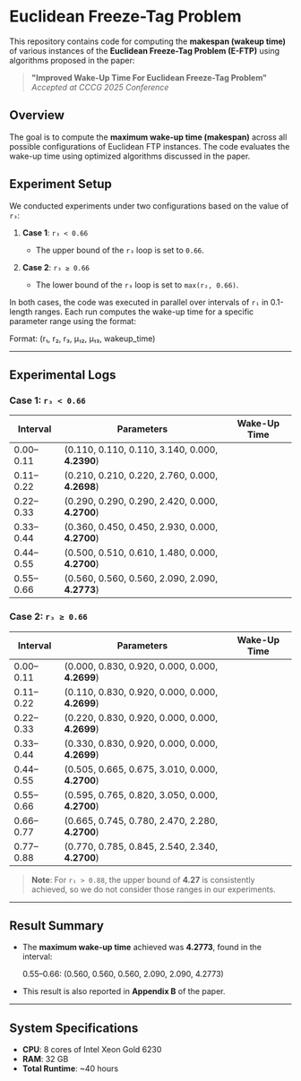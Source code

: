 # Euclidean Freeze-Tag Problem

This repository contains code for computing the **makespan (wakeup time)** of various instances of the **Euclidean Freeze-Tag Problem (E-FTP)** using algorithms proposed in the paper:

> **"Improved Wake-Up Time For Euclidean Freeze-Tag Problem"**  
> *Accepted at CCCG 2025 Conference*

## Overview

The goal is to compute the **maximum wake-up time (makespan)** across all possible configurations of Euclidean FTP instances. The code evaluates the wake-up time using optimized algorithms discussed in the paper.

## Experiment Setup

We conducted experiments under two configurations based on the value of `r₃`:

1. **Case 1**: `r₃ < 0.66`  
   - The upper bound of the `r₃` loop is set to `0.66`.

2. **Case 2**: `r₃ ≥ 0.66`  
   - The lower bound of the `r₃` loop is set to `max(r₂, 0.66)`.

In both cases, the code was executed in parallel over intervals of `r₁` in 0.1-length ranges. Each run computes the wake-up time for a specific parameter range using the format:

Format: (r₁, r₂, r₃, μ₁₂, μ₁₃, wakeup_time)

---

## Experimental Logs

### Case 1: `r₃ < 0.66`

| Interval     | Parameters                                     | Wake-Up Time |
|--------------|------------------------------------------------|---------------|
| 0.00–0.11    | (0.110, 0.110, 0.110, 3.140, 0.000, **4.2390**) |
| 0.11–0.22    | (0.210, 0.210, 0.220, 2.760, 0.000, **4.2698**) |
| 0.22–0.33    | (0.290, 0.290, 0.290, 2.420, 0.000, **4.2700**) |
| 0.33–0.44    | (0.360, 0.450, 0.450, 2.930, 0.000, **4.2700**) |
| 0.44–0.55    | (0.500, 0.510, 0.610, 1.480, 0.000, **4.2700**) |
| 0.55–0.66    | (0.560, 0.560, 0.560, 2.090, 2.090, **4.2773**) |

### Case 2: `r₃ ≥ 0.66`

| Interval     | Parameters                                     | Wake-Up Time |
|--------------|------------------------------------------------|---------------|
| 0.00–0.11    | (0.000, 0.830, 0.920, 0.000, 0.000, **4.2699**) |
| 0.11–0.22    | (0.110, 0.830, 0.920, 0.000, 0.000, **4.2699**) |
| 0.22–0.33    | (0.220, 0.830, 0.920, 0.000, 0.000, **4.2699**) |
| 0.33–0.44    | (0.330, 0.830, 0.920, 0.000, 0.000, **4.2699**) |
| 0.44–0.55    | (0.505, 0.665, 0.675, 3.010, 0.000, **4.2700**) |
| 0.55–0.66    | (0.595, 0.765, 0.820, 3.050, 0.000, **4.2700**) |
| 0.66–0.77    | (0.665, 0.745, 0.780, 2.470, 2.280, **4.2700**) |
| 0.77–0.88    | (0.770, 0.785, 0.845, 2.540, 2.340, **4.2700**) |

> **Note**: For `r₁ > 0.88`, the upper bound of **4.27** is consistently achieved, so we do not consider those ranges in our experiments.

---

## Result Summary

- The **maximum wake-up time** achieved was **4.2773**, found in the interval:

  0.55–0.66: (0.560, 0.560, 0.560, 2.090, 2.090, 4.2773)
  
- This result is also reported in **Appendix B** of the paper.

---

## System Specifications

- **CPU**: 8 cores of Intel Xeon Gold 6230  
- **RAM**: 32 GB  
- **Total Runtime**: ~40 hours
